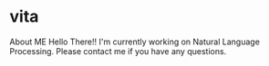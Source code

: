 # vita
About ME
Hello There!!
I'm currently working on Natural Language Processing.
Please contact me if you have any questions.
